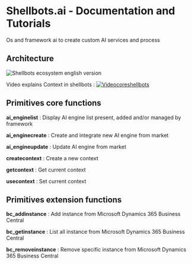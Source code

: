 # Shellbots.ai - Documentation and Tutorials
Os and framework ai to create custom AI services and process

## Architecture
![Shellbots ecosystem english version](https://github.com/nuage365/Shellbots.ai/assets/102873102/e8d79929-7c2b-4701-88f8-53d266a1a21f)

Video explains Context in shellbots :
[![Videocoreshellbots](https://github.com/nuage365/Shellbots.ai/assets/102873102/b8061a24-fc51-4a6b-afd8-69e1e1f3903f)]([https://google.ca](https://youtu.be/kFCFo6XmmH4?feature=shared)https://youtu.be/kFCFo6XmmH4?feature=shared)

## Primitives core functions


**ai_enginelist** : Display AI engine list present, added and/or managed by framework

**ai_enginecreate** : Create and integrate new AI engine from market

**ai_engineupdate** : Update AI engine from market

**createcontext** : Create a new context 

**getcontext** : Get current context

**usecontext** : Set current context




## Primitives extension functions

**bc_addinstance** : Add instance from Microsoft Dynamics 365 Business Central

**bc_getinstance** : List all instance from Microsoft Dynamics 365 Business Central

**bc_removeinstance** : Remove specific instance from Microsoft Dynamics 365 Business Central

